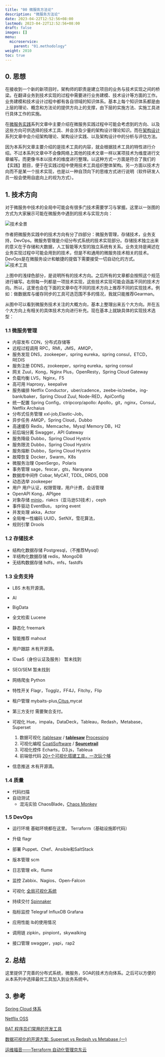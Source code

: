 ```yaml
---
title: "00 微服务方法论"
description: "微服务方法论"
date: 2023-04-22T12:52:56+08:00
lastmod: 2023-04-22T12:52:56+08:00
draft: false
images: []
menu:
  microservice:
    parent: "01.methodology"
weight: 2010
toc: true
---
```


## 0. 思想

在接收到一个新的新项目时，架构师的职责是建立项目的业务与技术实现之间的桥梁。在翻译业务到技术实现的过程中需要进行业务建模、技术设计等方面的工作。业务建模和技术设计过程中都有各自领域的知识体系。基本上每个知识体系都是由上层的理论、概念和方法论的提供方向上的支撑，由下层的实施方法、实施工具进行具体工作的实施。

在[微服务实践](https://www.jianshu.com/c/90fcbc52ce97)系列文章中主要介绍在微服务实践过程中可能会考虑到的方向、以及这些方向可供选择的技术工具、并会涉及少量的架构设计理论知识。而在[架构设计](https://www.jianshu.com/c/753debf1423d)系列文章中会介绍架构理论、架构设计实践、以及架构设计中的分析与评估方法。

因为本系列文章主要介绍的是技术工具的内容，就会根据技术工具的特性进行介绍。不过本系列文章中不会像网络上其他的技术文章一样以某项技术为维度进行文章编写。而更像书本以技术的维度进行整理。以这种方式一方面是符合了我们的【实践】题目，便于在实践过程中使用技术工具组织整体架构。另一方面以技术方向而不是某一个技术实现，也是以一种自顶向下的思维方式进行说明（软件研发人员一般会使用自底向上的视为方式）。

## 1. 技术方向

对于微服务中技术的全局中可能会有很多门技术需要学习与掌握。这里以一张图的方式为大家展示可能在微服务中遇到的技术与实现方向：

![技术全景](images/01-00-01.webp)

作者把微服务实践中的技术方向有分了四部分：微服务管理，存储技术，业务支持，DevOps。微服务管理是介绍分布式系统的技术实现部分。存储技术独立出来的意义在于存储和大数据，人工智能等大型的独立系统有关系。业务支持是阐述在业务实现过程中可能会用到的技术，但是不和通用的微服务技术相关的技术。DevOps是在微服务设计和敏捷的提倡下需要接受一切自动化的方式。
![技术工具](images/01-00-02.webp)

上图中的浅绿色部分，是说明所有的技术方向。之后所有的文章都会按照这个规范进行编写。右侧每一列都是一项技术实现，这些技术实现可能会涵盖不同的技术方向。所以，这里也会在下面的文章中在不同的技术方向上推荐不同的实现技术。例如：做数据库与缓存同步的工具可选范围不多的情况，我就只能推荐Gearman。

从图中可以看到微服务技术关注的大概方向，基本上整理出来五个大方向。并在五个大方向上有相关的具体技术方向进行补充。现在基本上就缺具体的实现技术选型：
### 1.1 微服务管理
- 内容发布
CDN，分布式存储等
- 远程过程调用
RPC，RMI，JMS，AMQP，
- 服务发现
DNS，zookeeper，spring eureka，spring consul，ETCD，REDIS
- 服务注册
DDNS，zookeeper，spring eureka，spring consul
- 网关
Zuul，Kong，Nginx Plus，OpenResty，Spring Cloud Gateway
- 负载均衡
LVS，Nginx，F5
- 高可用
Haproxy，keepalive
- 服务编排
Netflix Conductor，uber/cadence，zeebe-io/zeebe，ing-bank/baker，Spring Cloud Zuul, Node-RED，ApiConfig
- 统一配置
Spring Config，ctripcorp/apollo: Apollo，git，nginx，Consul，Netflix Archaius
- 分布式任务管理
xxl-job,Elastic-Job，
- 异步任务
AMQP，Spring Cloud，Dubbo
- 高速缓存
Redis，Memcache，Mysql Memory DB，H2
- 前后端分离
Swagger，API Gateway
- 服务降级
Dubbo，Spring Cloud Hystrix
- 服务限流
Dubbo，Spring Cloud Hystrix
- 服务熔断
Dubbo，Spring Cloud Hystrix
- 故障恢复
Docker，Swarm，K8s
- 微服务治理
OpenSergo，Polaris
- 事务管理
sage，fescar，gts，Narayana
- 数据库中间件
Cobar, MyCAT, TDDL, DRDS, DDB
- 动态选举
zookeeper
- 用户
   用户认证，权限管理，用户计费，会话管理
- OpenAPI
Kong，APIgee
- 对象存储
[minio](https://github.com/minio/minio)，riakcs（亚马逊S3技术），ceph
- 事件驱动
EventBus， spring event
- 并发处理
akka，Actor
- 全局唯一性编码
UUID，SetNX，雪花算法，
- 规则引擎
Drools
### 1.2 存储技术
- 结构化数据存储
Postgresql，（不推荐Mysql）
- 半结构化数据存储
redis，MongoDB
- 无结构数据存储
hdfs，mfs，fastdfs
### 1.3 业务支持
- LBS
木有开源滴。
- AI
- BigData
- 全文检索
Lucene
- 静态化
freemark
- 智能推荐
mahout
- 用户跟踪
木有开源滴。
- IDaaS（身份认证及服务）
暂未找到
- SEO/SEM
暂未找到
- 网络爬虫
Python
- 特性开关
Flagr，Togglz，FF4J，Fitchy，Flip
- 租户管理
mybaits-plus,[Citus](https://docs.citusdata.com/en/v7.5/get_started/tutorial_multi_tenant.html),mycat
- 第三方支付
需要聚合支付。
- 可视化
Hue，impala，DataDeck，Tableau，Redash，Metabase，Superset 
    1. 数据可视化
[jtablesaw](https://github.com/jtablesaw) / **[tablesaw](https://github.com/jtablesaw/tablesaw)**
[Processing](http://processing.org/)
   2. 可视化编程
[CoatiSoftware](https://github.com/CoatiSoftware) / **[Sourcetrail](https://github.com/CoatiSoftware/Sourcetrail)**
    3. 可视化控件
Echarts，D3.js，Tableua
    4. 前端低代码
[20+个可视化搭建工具，一次玩个够](https://jishuin.proginn.com/p/763bfbd3546a) 

- 信息推送
木有开源滴。

### 1.4 质量
- 代码扫描
- 自动测试
  - 混沌实验 
ChaosBlade，[Chaos Monkey](https://github.com/Netflix/chaosmonkey)
### 1.5 DevOps
- 运行环境
基础环境都在这里。
Terraform（基础设施即代码）

- 升级
flagr
- 部署
Puppet、Chef、Ansible和SaltStack
- 版本管理
scm
- 日志管理
elk，flume
- 监控
Zabbix、Nagios、Open-Falcon
- 可视化
[全局可视化系统](https://medium.com/netflix-techblog/flux-a-new-approach-to-system-intuition-cf428b7316ec)
- 持续交付
 [Spinnaker](https://www.debian.cn/archives/2577)
- 指标监控
Telegraf InfluxDB Grafana
- 应用性能
lb的使用情况
- 调用链
zipkin，pinpiont，skywalking
- 接口管理
swagger，yapi，rap2

## 2. 总结

这里提供了完善的分布式系统，微服务，SOA的技术方向体系。之后可以方便的从本系列中选择最优工具加入到业务系统中。

## 3. 参考
[Spring Cloud 体系](https://spring.io/projects/spring-cloud)

[Netflix OSS](https://netflix.github.io/)

[BAT 程序员们常用的开发工具](https://www.infoq.cn/article/yeQU4f_BujTYCMxaXNFc)

[数据可视化的开源方案: Superset vs Redash vs Metabase (一)](https://www.cnblogs.com/felixzh/p/9094694.html)

[运维福音——Terraform 自动化管理京东云](https://www.infoq.cn/article/lWLRpTIyX16zAuDFwyjP)
